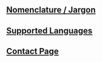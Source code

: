 ## [Nomenclature / Jargon](https://docs.personal.ai/faqs/faq-nomenclature)  

## [Supported Languages](https://docs.personal.ai/faqs/faq-supported-languages)  

## [Contact Page](https://docs.personal.ai/faqs/faq-contact-us)
